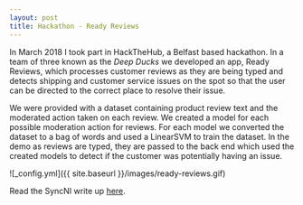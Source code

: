 ```yaml
---
layout: post
title: Hackathon - Ready Reviews
---
```

In March 2018 I took part in HackTheHub, a Belfast based hackathon. In a team of three known as the *Deep Ducks* we developed an app, Ready Reviews, which processes customer reviews as they are being typed and detects shipping and customer service issues on the spot so that the user can be directed to the correct place to resolve their issue.

We were provided with a dataset containing product review text and the moderated action taken on each review. We created a model for each possible moderation action for reviews. For each model we converted the dataset to a bag of words and used a LinearSVM to train the dataset. In the demo as reviews are typed, they are passed to the back end which used the created models to detect if the customer was potentially having an issue.

![_config.yml]({{ site.baseurl }}/images/ready-reviews.gif)

Read the SyncNI write up <a href="https://syncni.com/news/718/9920/hackthehub-sees-huge-success-at-their-annual-hackathon/tab/1356" target="_blank">here</a>.